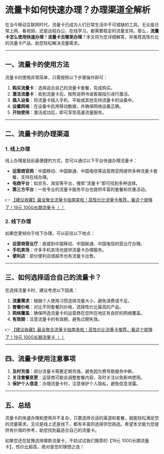 # 流量卡如何快速办理？办理渠道全解析

在当今移动互联网时代，流量卡已成为人们日常生活中不可或缺的工具。无论是日常上网、看视频，还是远程办公、在线学习，都需要稳定的流量支持。那么，**流量卡怎么使用快速办理**？**流量卡去哪里办理**？本文将为您详细解答，并推荐高性价比的流量卡产品，助您轻松解决流量需求。

---

## 一、流量卡的使用方法

流量卡的使用非常简单，只需按照以下步骤操作即可：

1. **购买流量卡**：选择适合自己的流量卡套餐，完成购买。
2. **激活流量卡**：收到流量卡后，按照说明书或客服指引进行激活。
3. **插入设备**：将流量卡插入手机、平板或其他支持流量卡的设备中。
4. **设置网络**：在设备中启用移动数据，并确保网络设置正确。
5. **开始使用**：激活成功后，即可享受高速流量服务。

---

## 二、流量卡的办理渠道

### 1. 线上办理
线上办理是目前最便捷的方式，您可以通过以下平台快速办理流量卡：
- **运营商官网**：中国移动、中国联通、中国电信等运营商官网提供多种流量卡套餐，支持在线办理。
- **电商平台**：如京东、淘宝等平台，搜索“流量卡”即可找到多种选择。
- **第三方平台**：一些专业的流量卡服务平台也提供丰富的套餐和优惠活动。

👉 [【建议收藏】最全聚合流量卡指南来啦！高性价比流量卡推荐，看这个就够了！19元 100G长期流量卡 ！！](https://bit.ly/Liuliangka)

### 2. 线下办理
如果您更倾向于线下办理，可以前往以下地点：
- **运营商营业厅**：直接到中国移动、中国联通、中国电信的营业厅办理。
- **手机卖场**：许多手机卖场也提供流量卡办理服务。
- **便利店**：部分便利店或超市也有流量卡出售。

---

## 三、如何选择适合自己的流量卡？

在选择流量卡时，建议考虑以下因素：
1. **流量需求**：根据个人使用习惯选择流量大小，避免浪费或不足。
2. **套餐价格**：对比不同套餐的价格，选择性价比最高的产品。
3. **网络覆盖**：确保所选流量卡的运营商在您所在地区有良好的网络覆盖。
4. **有效期**：注意流量卡的有效期，避免过期失效。

👉 [【建议收藏】最全聚合流量卡指南来啦！高性价比流量卡推荐，看这个就够了！19元 100G长期流量卡 ！！](https://bit.ly/Liuliangka)

---

## 四、流量卡使用注意事项

1. **及时充值**：部分流量卡需要定期充值，避免因欠费导致服务中断。
2. **关注套餐变更**：运营商可能会调整套餐内容，及时关注以免影响使用。
3. **保护个人信息**：办理流量卡时，注意保护个人隐私，避免信息泄露。

---

## 五、总结

流量卡的快速办理和使用并不复杂，只要选择合适的渠道和套餐，就能轻松满足您的流量需求。无论是线上还是线下，都有丰富的选择供您挑选。希望本文能为您提供有价值的参考，助您找到最适合自己的流量卡。

如果您还在犹豫选择哪款流量卡，不妨试试我们推荐的【19元 100G长期流量卡】，性价比超高，绝对是您的理想之选！